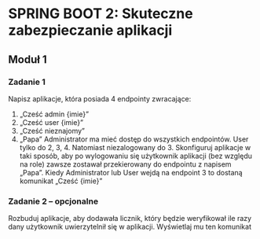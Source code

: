 # SPRING BOOT 2: Skuteczne zabezpieczanie aplikacji

## Moduł 1
### Zadanie 1
Napisz aplikacje, która posiada 4 endpointy zwracające:
1. „Cześć admin {imie}”
2. „Cześć user {imie}”
3. „Cześć nieznajomy”
4. „Papa”
   Administrator ma mieć dostęp do wszystkich endpointów. User tylko do 2, 3, 4. Natomiast niezalogowany do 3. Skonfiguruj aplikacje w taki sposób, aby po wylogowaniu się użytkownik aplikacji (bez względu na role) zawsze zostawał przekierowany do endpointu z napisem „Papa”.
   Kiedy Administrator lub User wejdą na endpoint 3 to dostaną komunikat „Cześć {imie}”
   
### Zadanie 2 – opcjonalne
   Rozbuduj aplikacje, aby dodawała licznik, który będzie weryfikował ile razy dany użytkownik uwierzytelnił się w aplikacji. Wyświetlaj mu ten komunikat

